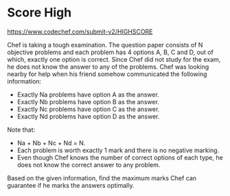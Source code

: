 # Score High
https://www.codechef.com/submit-v2/HIGHSCORE

Chef is taking a tough examination. The question paper consists of N objective problems and each problem has 4 options A, B, C and D, out of which, exactly one option is correct.
Since Chef did not study for the exam, he does not know the answer to any of the problems. Chef was looking nearby for help when his friend somehow communicated the following information:

* Exactly Na problems have option A as the answer.
* Exactly Nb problems have option B as the answer.
* Exactly Nc problems have option C as the answer.
* Exactly Nd problems have option D as the answer.

Note that:

* Na + Nb + Nc + Nd = N.
* Each problem is worth exactly 1 mark and there is no negative marking.
* Even though Chef knows the number of correct options of each type, he does not know the correct answer to any problem.

Based on the given information, find the maximum marks Chef can guarantee if he marks the answers optimally.